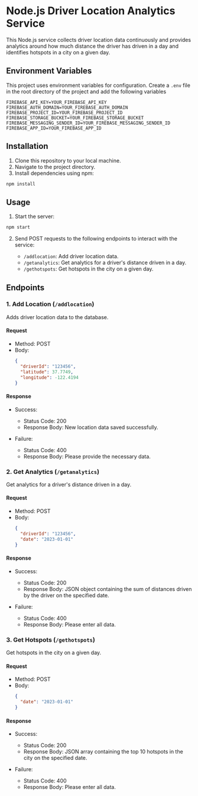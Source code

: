 # Node.js Driver Location Analytics Service

This Node.js service collects driver location data continuously and provides analytics around how much distance the driver has driven in a day and identifies hotspots in a city on a given day.

## Environment Variables

This project uses environment variables for configuration. Create a `.env` file in the root directory of the project and add the following variables

```
FIREBASE_API_KEY=YOUR_FIREBASE_API_KEY
FIREBASE_AUTH_DOMAIN=YOUR_FIREBASE_AUTH_DOMAIN
FIREBASE_PROJECT_ID=YOUR_FIREBASE_PROJECT_ID
FIREBASE_STORAGE_BUCKET=YOUR_FIREBASE_STORAGE_BUCKET
FIREBASE_MESSAGING_SENDER_ID=YOUR_FIREBASE_MESSAGING_SENDER_ID
FIREBASE_APP_ID=YOUR_FIREBASE_APP_ID
```

## Installation

1. Clone this repository to your local machine.
2. Navigate to the project directory.
3. Install dependencies using npm:

```bash
npm install
```

## Usage

1. Start the server:

```bash
npm start
```

2. Send POST requests to the following endpoints to interact with the service:

   - `/addlocation`: Add driver location data.
   - `/getanalytics`: Get analytics for a driver's distance driven in a day.
   - `/gethotspots`: Get hotspots in the city on a given day.

## Endpoints

### 1. Add Location (`/addlocation`)

Adds driver location data to the database.

#### Request

- Method: POST
- Body:
  ```json
  {
    "driverId": "123456",
    "latitude": 37.7749,
    "longitude": -122.4194
  }
  ```

#### Response

- Success:
  - Status Code: 200
  - Response Body: New location data saved successfully.

- Failure:
  - Status Code: 400
  - Response Body: Please provide the necessary data.

### 2. Get Analytics (`/getanalytics`)

Get analytics for a driver's distance driven in a day.

#### Request

- Method: POST
- Body:
  ```json
  {
    "driverId": "123456",
    "date": "2023-01-01"
  }
  ```

#### Response

- Success:
  - Status Code: 200
  - Response Body: JSON object containing the sum of distances driven by the driver on the specified date.

- Failure:
  - Status Code: 400
  - Response Body: Please enter all data.

### 3. Get Hotspots (`/gethotspots`)

Get hotspots in the city on a given day.

#### Request

- Method: POST
- Body:
  ```json
  {
    "date": "2023-01-01"
  }
  ```

#### Response

- Success:
  - Status Code: 200
  - Response Body: JSON array containing the top 10 hotspots in the city on the specified date.

- Failure:
  - Status Code: 400
  - Response Body: Please enter all data.